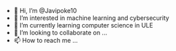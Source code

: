 - 👋 Hi, I’m @Javipoke10
- 👀 I’m interested in machine learning and cybersecurity
- 🌱 I’m currently learning computer science in ULE
- 💞️ I’m looking to collaborate on ...
- 📫 How to reach me ...

<!---
Javipoke10/Javipoke10 is a ✨ special ✨ repository because its `README.md` (this file) appears on your GitHub profile.
You can click the Preview link to take a look at your changes.
--->
